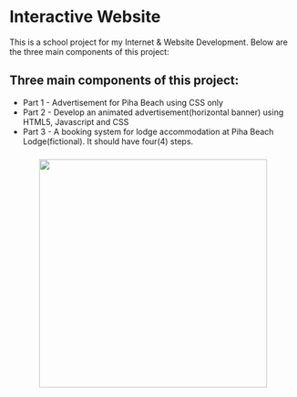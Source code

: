# Interactive Website

This is a school project for my Internet & Website Development. Below are the three main components of this project:



## Three main components of this project:

- Part 1 - Advertisement for Piha Beach using CSS only
- Part 2 - Develop an animated advertisement(horizontal banner) using HTML5, Javascript and CSS
- Part 3 - A booking system for lodge accommodation at Piha Beach Lodge(fictional). It should have four(4) steps.

###

<div align="center">
  <img height="400" src="images/ss.png"/>
</div>